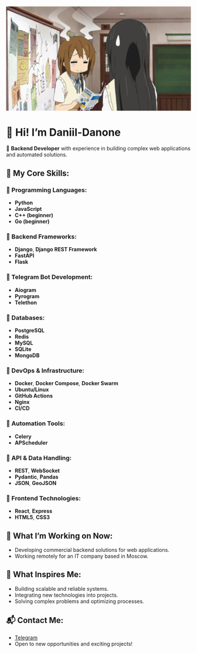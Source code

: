 ![](python.png)

# 👋 Hi! I’m Daniil-Danone

💼 **Backend Developer** with experience in building complex web applications and automated solutions.

## 🚀 My Core Skills:
### 🔹 Programming Languages:
- **Python**  
- **JavaScript**
- **С++ (beginner)**
- **Go (beginner)**

### 🔹 Backend Frameworks:
- **Django**, **Django REST Framework**
- **FastAPI**
- **Flask**

### 🔹 Telegram Bot Development:
- **Aiogram**  
- **Pyrogram**
- **Telethon**

### 🔹 Databases:
- **PostgreSQL**
- **Redis**
- **MySQL**  
- **SQLite**
- **MongoDB**

### 🔹 DevOps & Infrastructure:
- **Docker**, **Docker Compose**, **Docker Swarm**
- **Ubuntu/Linux**  
- **GitHub Actions**  
- **Nginx**
- **CI/CD**

### 🔹 Automation Tools:
- **Celery** 
- **APScheduler**

### 🔹 API & Data Handling:
- **REST**, **WebSocket**  
- **Pydantic**, **Pandas**  
- **JSON**, **GeoJSON**

### 🔹 Frontend Technologies:
- **React**, **Express**
- **HTML5**, **CSS3**

## 🏢 What I’m Working on Now:
- Developing commercial backend solutions for web applications.  
- Working remotely for an IT company based in Moscow.

## 🎯 What Inspires Me:
- Building scalable and reliable systems.  
- Integrating new technologies into projects.  
- Solving complex problems and optimizing processes.

## 📬 Contact Me:
- [Telegram](https://t.me/daniil_danone)  
- Open to new opportunities and exciting projects!
